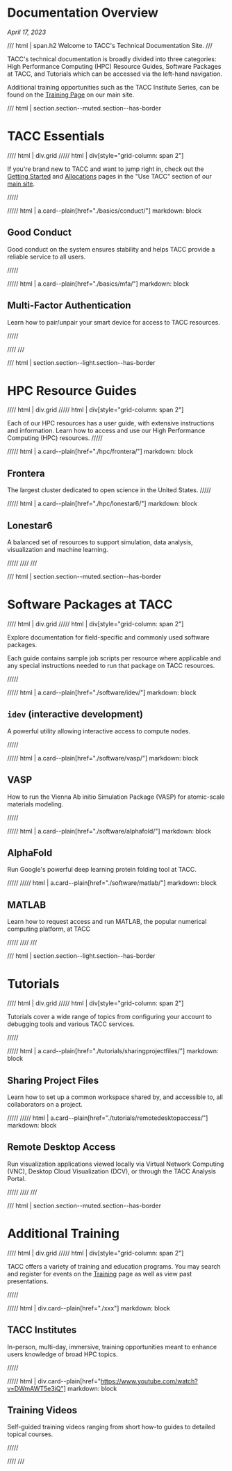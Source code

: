 <style>
.grid {
  display: grid;
  gap: var(--global-space--grid-gap);
  grid-template-columns: 1fr 1fr;
}
</style>

# Documentation Overview
*April 17, 2023*

<!-- To not use <h2> so this heading does not show in nav -->
/// html | span.h2
Welcome to TACC's Technical Documentation Site.
///


TACC's technical documentation is broadly divided into three categories: High Performance Computing (HPC) Resource Guides, Software Packages at TACC, and Tutorials which can be accessed via the left-hand navigation. 

Additional training opportunities such as the TACC Institute Series, can be found on the [Training Page](https://tacc.utexas.edu/use-tacc/training/) on our main site. 


/// html | section.section--muted.section--has-border

# TACC Essentials

//// html | div.grid
///// html | div[style="grid-column: span 2"]

If you're brand new to TACC and want to jump right in, check out the [Getting Started](tacc.utexas.edu/use-tacc/getting-started/) and [Allocations](https://dev.tup.tacc.utexas.edu/use-tacc/allocations/) pages in the "Use TACC" section of our [main site](tacc.utexas.edu).

/////

///// html | a.card--plain[href="./basics/conduct/"]
     markdown: block

## Good Conduct

Good conduct on the system ensures stability and helps TACC provide a reliable service to all users.

/////


///// html | a.card--plain[href="./basics/mfa/"]
     markdown: block

## Multi-Factor Authentication

Learn how to pair/unpair your smart device for access to TACC resources.

/////

<!--
///// html | a.card--plain[href="./tutorials/bashstartup/"]
     markdown: block

## Quickstart for Bash Users

Learn how to configure your default shell for optimal performance. 

/////
-->
////
///


/// html | section.section--light.section--has-border

# HPC Resource Guides

//// html | div.grid
///// html | div[style="grid-column: span 2"]

Each of our HPC resources has a user guide, with extensive instructions and information.  Learn how to access and use our High Performance Computing (HPC) resources.
/////

///// html | a.card--plain[href="./hpc/frontera/"]
     markdown: block

## Frontera 

The largest cluster dedicated to open science in the United States.
/////

///// html | a.card--plain[href="./hpc/lonestar6/"]
     markdown: block

## Lonestar6

A balanced set of resources to support simulation, data analysis, visualization and machine learning.

/////
////
///

/// html | section.section--muted.section--has-border

# Software Packages at TACC

//// html | div.grid
///// html | div[style="grid-column: span 2"]

Explore documentation for field-specific and commonly used software packages. 

Each guide contains sample job scripts per resource where applicable and any special instructions needed to run that package on TACC resources. 

/////

///// html | a.card--plain[href="./software/idev/"]
     markdown: block

## `idev` (interactive development)

A powerful utility allowing interactive access to compute nodes.

/////

///// html | a.card--plain[href="./software/vasp/"]
     markdown: block

## VASP

How to run the Vienna Ab initio Simulation Package (VASP) for atomic-scale materials modeling.

/////

///// html | a.card--plain[href="./software/alphafold/"]
     markdown: block

## AlphaFold

Run Google's powerful deep learning protein folding tool at TACC.

/////
///// html | a.card--plain[href="./software/matlab/"]
     markdown: block

## MATLAB

Learn how to request access and run MATLAB, the popular numerical computing platform, at TACC

/////
////
///

/// html | section.section--light.section--has-border

# Tutorials

//// html | div.grid
///// html | div[style="grid-column: span 2"]

Tutorials cover a wide range of topics from configuring your account to debugging tools and various TACC services. 

/////

///// html | a.card--plain[href="./tutorials/sharingprojectfiles/"]
     markdown: block

## Sharing Project Files

Learn how to set up a common workspace shared by, and accessible to, all collaborators on a project.  

/////
///// html | a.card--plain[href="./tutorials/remotedesktopaccess/"]
     markdown: block

## Remote Desktop Access

Run visualization applications viewed locally via Virtual Network Computing (VNC), Desktop Cloud Visualization (DCV), or through the TACC Analysis Portal.

/////
////
///

/// html | section.section--muted.section--has-border

# Additional Training

//// html | div.grid
///// html | div[style="grid-column: span 2"]

TACC offers a variety of training and education programs. You may search and register for events on the [Training](https://dev.tup.tacc.utexas.edu/use-tacc/training/) page as well as view past presentations.

/////

///// html | div.card--plain[href="./xxx"]
     markdown: block

## TACC Institutes

In-person, multi-day, immersive, training opportunities meant to enhance users knowledge of broad HPC topics. 

/////

///// html | div.card--plain[href="https://www.youtube.com/watch?v=DWmAWT5e3iQ"]
     markdown: block

## Training Videos

Self-guided training videos ranging from short how-to guides to detailed topical courses.


/////

////
///



<!--
For additional HPC training, check out the following resources and contacts:

* transfer any files
* manage and monitor your allocation
* establish DN's
* training resources
* software search
* allocation managers


* Our Training Links
* CI
* Cornell
* YouTube

- TACC Tutorials - A set of hands on classes with specific focus.
- TACC Institute Series - 
- Some External Resource - E.g. Cornell workshop.
-->
